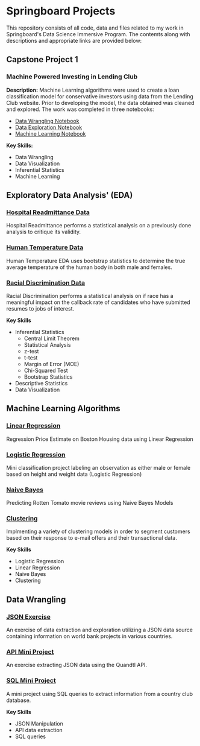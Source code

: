 # Springboard Projects

This repository consists of all code, data and files related to my work in Springboard's Data Science Immersive Program. The contemts along with descriptions and appropriate links are provided below:

## Capstone Project 1

### Machine Powered Investing in Lending Club
**Description:**
Machine Learning algorithms were used to create a loan classification model for conservative investors using data from the Lending Club website. Prior to developing the model, the data obtained was cleaned and explored. The work was completed in three notebooks:
* [Data Wrangling Notebook](https://github.com/paulb17/Springboard/blob/master/Capstone%20Project%201/Data_Wrangling%20.ipynb)
* [Data Exploration Notebook](https://github.com/paulb17/Springboard/blob/master/Capstone%20Project%201/Data_Exploration.ipynb)
* [Machine Learning Notebook]()

**Key Skills:**
* Data Wrangling
* Data Visualization
* Inferential Statistics
* Machine Learning


## Exploratory Data Analysis' (EDA)

### [Hospital Readmittance Data](https://github.com/paulb17/Springboard/blob/master/EDA%20Mini%20Projects/EDA%20hospital%20readmit/Hospital%20Readmissions.ipynb)
Hospital Readmittance performs a statistical analysis on a previously done analysis to critique its validity.

### [Human Temperature Data](https://github.com/paulb17/Springboard/blob/master/EDA%20Mini%20Projects/EDA%20human%20temperature/EDA%20Human%20Body%20Temperature.ipynb)
Human Temperature EDA uses bootstrap statistics to determine the true average temperature of the human body in both male and females.

### [Racial Discrimination Data](https://github.com/paulb17/Springboard/blob/master/EDA%20Mini%20Projects/EDA%20racial%20discrimination/EDA%20Job%20Market%20Discrimination.ipynb)
Racial Discrimination performs a statistical analysis on if race has a meaningful impact on the callback rate of candidates who have submitted resumes to jobs of interest.

**Key Skills**
* Inferential Statistics
    * Central Limit Theorem
    * Statistical Analysis
    * z-test
    * t-test
    * Margin of Error (MOE)
    * Chi-Squared Test
    * Bootstrap Statistics
* Descriptive Statistics
* Data Visualization


## Machine Learning Algorithms
### [Linear Regression](https://github.com/paulb17/Springboard/blob/master/Machine%20Learning/linear_regression/Mini_Project_Linear_Regression.ipynb)
Regression Price Estimate on Boston Housing data using Linear Regression

### [Logistic Regression](https://github.com/paulb17/Springboard/blob/master/Machine%20Learning/logistic_regression/Mini_Project_Logistic_Regression.ipynb)
Mini classification project labeling an observation as either male or female based on height and weight data (Logistic Regression)

### [Naive Bayes](https://github.com/paulb17/Springboard/blob/master/Machine%20Learning/naive_bayes/Mini_Project_Naive_Bayes.ipynb)
Predicting Rotten Tomato movie reviews using Naive Bayes Models

### [Clustering](https://github.com/paulb17/Springboard/blob/master/Machine%20Learning/clustering/Mini_Project_Clustering.ipynb)
Implmenting a variety of clustering models in order to segment customers based on their response to e-mail offers and their transactional data. 

**Key Skills**
* Logistic Regression
* Linear Regression
* Naive Bayes
* Clustering

## Data Wrangling

### [JSON Exercise](https://github.com/paulb17/Springboard/blob/master/JSON%20Based%20Data%20Exercise/JSON_Exercise.ipynb)
An exercise of data extraction and exploration utilizing a JSON data source containing information on world bank projects in various countries. 

### [API Mini Project](https://github.com/paulb17/Springboard/blob/master/API%20Mini%20Project/api_data_wrangling_mini_project.ipynb)
An exercise extracting JSON data using the Quandtl API.

### [SQL Mini Project](http://localhost:8889/edit/SQL%20Exercise/1520094343_sql_project.sql)
A mini project using SQL queries to extract information from a country club database. 

**Key Skills**
* JSON Manipulation
* API data extraction
* SQL queries
